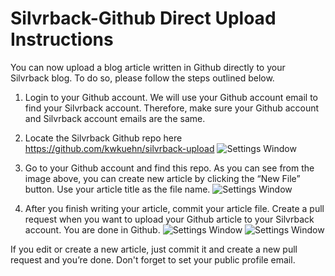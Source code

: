 # Silvrback-Github Direct Upload Instructions
You can now upload a blog article written in Github directly to your Silvrback blog. To do so, please follow the steps outlined below.

  1. Login to your Github account. We will use your Github account email to find your Silvrback account. Therefore, make sure your Github account and Silvrback account emails are the same.

  2. Locate the Silvrback Github repo here https://github.com/kwkuehn/silvrback-upload
  ![Settings Window](https://raw.github.com/kwkuehn/silvrback-upload/master/image/fork.png)

  3. Go to your Github account and find this repo. As you can see from the image above, you can create new article by clicking the “New File” button. Use your article title as the file name.
  ![Settings Window](https://raw.github.com/kwkuehn/silvrback-upload/master/image/article.png)

  4. After you finish writing your article, commit your article file. Create a pull request when you want to upload your Github article to your Silvrback account. You are done in Github.
  ![Settings Window](https://raw.github.com/kwkuehn/silvrback-upload/master/image/pull_request.png)
  ![Settings Window](https://raw.github.com/kwkuehn/silvrback-upload/master/image/done.png)

If you edit or create a new article, just commit it and create a new pull request and you’re done. Don't forget to set your public profile email.

